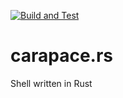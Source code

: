 [![Build and Test](https://github.com/netromdk/carapace.rs/workflows/Build%20and%20Test/badge.svg)](https://github.com/netromdk/carapace.rs/actions)

# carapace.rs
Shell written in Rust
